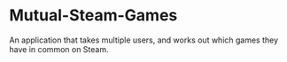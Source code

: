 # Mutual-Steam-Games
An application that takes multiple users, and works out which games they have in common on Steam.
